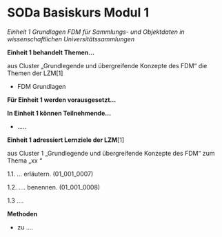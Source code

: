 <!--

author: Rebekka Reichert und Canan Hastik  
email:    
version:  v1
language: DE

icon:     https://raw.githubusercontent.com/chastik/Beratung_Dateityp_Bild/refs/heads/main/SODa-Logo_full.svg
link:     https://raw.githubusercontent.com/chastik/Beratung/refs/heads/main/soda.css

comment:  WissKi SODA OERs

-->

# SODa Basiskurs Modul 1 

*Einheit 1 Grundlagen FDM für Sammlungs- und Objektdaten in wissenschaftlichen Universitätssammlungen*

**Einheit 1 behandelt Themen…**

aus Cluster „Grundlegende und übergreifende Konzepte des FDM“ die Themen der LZM[1]

- FDM Grundlagen

**Für Einheit 1 werden vorausgesetzt…**



**In Einheit 1 können Teilnehmende…**

- .....

**Einheit 1 adressiert Lernziele der LZM**[1]

aus Cluster 1 „Grundlegende und übergreifende Konzepte des FDM“ zum Thema „xx “

1.1. ... erläutern. (01\_001\_0007)

1.2. .... benennen. (01\_001\_0008)

1.3  .... 



**Methoden**

- zu ....
